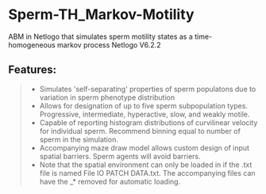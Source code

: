 # Sperm-TH_Markov-Motility
ABM in Netlogo that simulates sperm motility states as a time-homogeneous markov process
Netlogo V6.2.2

## Features: 
> * Simulates 'self-separating' properties of sperm populatons due to variation in sperm phenotype distribution
> * Allows for designation of up to five sperm subpopulation types. Progressive, intermediate, hyperactive, slow, and weakly motile.
> * Capable of reporting histogram distributions of curvilinear velocity for individual sperm. Recommend binning equal to number of sperm in the simulation.
> * Accompanying maze draw model allows custom design of input spatial barriers. Sperm agents will avoid barriers. 
> * Note that the spatial environment can only be loaded in if the .txt file is named File IO PATCH DATA.txt. The accompanying files can have the _* removed for automatic loading. 
